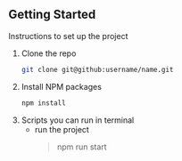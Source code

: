 ## Getting Started

Instructions to set up the project

1. Clone the repo
   ```bash
   git clone git@github:username/name.git
   ```
2. Install NPM packages
   ```bash
   npm install
   ```
3. Scripts you can run in terminal
   - run the project
     > npm run start
